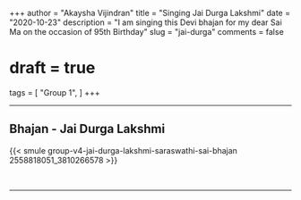 +++
author = "Akaysha Vijindran"
title = "Singing Jai Durga Lakshmi"
date = "2020-10-23"
description = "I am singing this Devi bhajan for my dear Sai Ma on the occasion of 95th Birthday"
slug = "jai-durga"
comments = false
# draft = true
tags = [
    "Group 1",
]
+++

---

## Bhajan - Jai Durga Lakshmi

{{< smule group-v4-jai-durga-lakshmi-saraswathi-sai-bhajan 2558818051_3810266578 >}}

<br>

---
